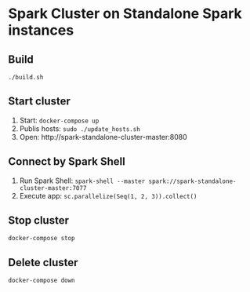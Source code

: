# Spark Cluster on Standalone Spark instances

## Build
`./build.sh`

## Start cluster
1. Start: `docker-compose up`
2. Publis hosts: `sudo ./update_hosts.sh`
3. Open: http://spark-standalone-cluster-master:8080

## Connect by Spark Shell
1. Run Spark Shell: `spark-shell --master spark://spark-standalone-cluster-master:7077`
2. Execute app: `sc.parallelize(Seq(1, 2, 3)).collect()`

## Stop cluster
`docker-compose stop`

## Delete cluster
`docker-compose down`
